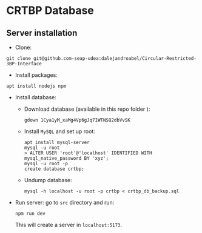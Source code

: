 # CRTBP Database

## Server installation

- Clone:

```
git clone git@github.com-seap-udea:dalejandroabel/Circular-Restricted-3BP-Interface
```

- Install packages:

```
apt install nodejs npm
```

- Install database:

  - Download database (available in this repo folder []()):

    ```
    gdown 1Cya1yM_xaMg4Vp6gJq7IWTNSQ2dbVvSK
    ```

  - Install `MySQL` and set up root:

    ```
    apt install mysql-server
    mysql -u root
    > ALTER USER 'root'@'localhost' IDENTIFIED WITH mysql_native_password BY 'xyz';
    mysql -u root -p
    create database crtbp;
    ```
    

  - Undump database:

    ```
    mysql -h localhost -u root -p crtbp < crtbp_db_backup.sql 
    ```

- Run server: go to `src` directory and run:

  ```
  npm run dev
  ```

  This will create a server in `localhost:5173`.

